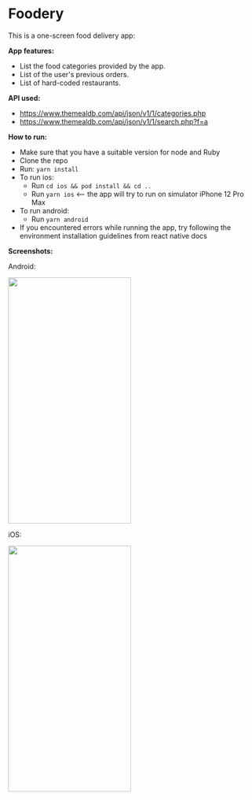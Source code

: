 # Foodery 

This is a one-screen food delivery app:

__App features:__

- List the food categories provided by the app.
- List of the user's previous orders.
- List of hard-coded restaurants.

__API used:__

- https://www.themealdb.com/api/json/v1/1/categories.php
- https://www.themealdb.com/api/json/v1/1/search.php?f=a


__How to run:__

- Make sure that you have a suitable version for node and Ruby
- Clone the repo
- Run: `yarn install`
- To run ios:
  - Run `cd ios && pod install && cd ..`
  - Run `yarn ios`  <-- the app will try to run on simulator iPhone 12 Pro Max
- To run android:
  - Run `yarn android`
- If you encountered errors while running the app, try following the environment installation guidelines from react native docs 



__Screenshots:__

Android:

<img src="https://github.com/YomnaOsama/foodery/assets/35773151/6149b692-ec52-4ba2-8439-98c17edc6737" width="250" height="500">


iOS:

<img src="https://github.com/YomnaOsama/foodery/assets/35773151/3370a7e8-2949-405b-9e74-aa712a7f5af0" width="250" height="500">

